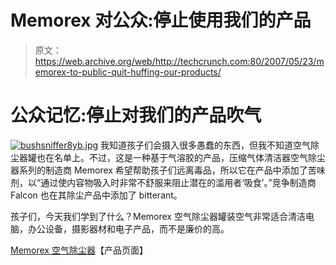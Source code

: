 # Memorex 对公众:停止使用我们的产品

> 原文：<https://web.archive.org/web/http://techcrunch.com:80/2007/05/23/memorex-to-public-quit-huffing-our-products/>

# 公众记忆:停止对我们的产品吹气

[![bushsniffer8yb.jpg](img/478fc45683553e9ee0cf6efb7d066937.png)](https://web.archive.org/web/20210302092003/http://rising-hegemon.blogspot.com/2007_05_01_archive.html "bushsniffer8yb.jpg") 我知道孩子们会摄入很多愚蠢的东西，但我不知道空气除尘器罐也在名单上。不过，这是一种基于气溶胶的产品，压缩气体清洁器空气除尘器系列的制造商 Memorex 希望帮助孩子们远离毒品，所以它在产品中添加了苦味剂，以“通过使内容物吸入时非常不舒服来阻止潜在的滥用者‘吸食’。”竞争制造商 Falcon 也在其除尘产品中添加了 bitterant。

孩子们，今天我们学到了什么？Memorex 空气除尘器罐装空气非常适合清洁电脑，办公设备，摄影器材和电子产品，而不是廉价的高。

[Memorex 空气除尘器](https://web.archive.org/web/20210302092003/http://www.memorex.com/html/products_detail.php?section=2&CID=9&SID=23&PID=522&FID=110&opento=9)【产品页面】